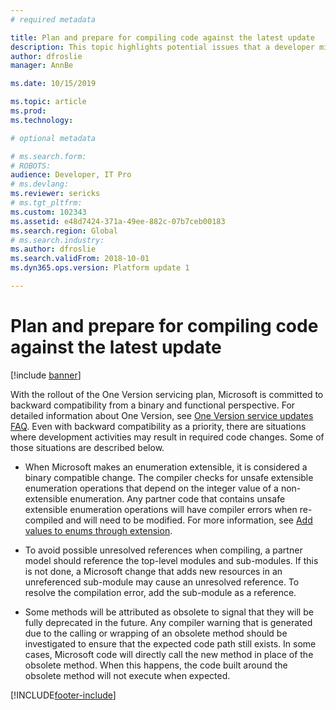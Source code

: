 ```yaml
---
# required metadata

title: Plan and prepare for compiling code against the latest update
description: This topic highlights potential issues that a developer might see when compiling partner code with the latest product updates.
author: dfroslie
manager: AnnBe

ms.date: 10/15/2019

ms.topic: article
ms.prod: 
ms.technology: 

# optional metadata

# ms.search.form: 
# ROBOTS: 
audience: Developer, IT Pro
# ms.devlang: 
ms.reviewer: sericks
# ms.tgt_pltfrm: 
ms.custom: 102343
ms.assetid: e48d7424-371a-49ee-882c-07b7ceb00183
ms.search.region: Global
# ms.search.industry: 
ms.author: dfroslie
ms.search.validFrom: 2018-10-01
ms.dyn365.ops.version: Platform update 1

---
```


# Plan and prepare for compiling code against the latest update

[!include [banner](../includes/banner.md)]

With the rollout of the One Version servicing plan, Microsoft is committed to backward compatibility from a binary and functional perspective. For detailed information about One Version, see [One Version service updates FAQ](../../fin-ops/get-started/one-version.md). Even with backward compatibility as a priority, there are situations where development activities may result in required code changes. Some of those situations are described below. 

- When Microsoft makes an enumeration extensible, it is considered a binary compatible change. The compiler checks for unsafe extensible enumeration operations that depend on the integer value of a non-extensible enumeration. Any partner code that contains unsafe extensible enumeration operations will have compiler errors when re-compiled and will need to be modified. For more information, see [Add values to enums through extension](../extensibility/add-enum-value.md).

- To avoid possible unresolved references when compiling, a partner model should reference the top-level modules and sub-modules. If this is not done, a Microsoft change that adds new resources in an unreferenced sub-module may cause an unresolved reference. To resolve the compilation error, add the sub-module as a reference.

- Some methods will be attributed as obsolete to signal that they will be fully deprecated in the future. Any compiler warning that is generated due to the calling or wrapping of an obsolete method should be investigated to ensure that the expected code path still exists. In some cases, Microsoft code will directly call the new method in place of the obsolete method. When this happens, the code built around the obsolete method will not execute when expected.


[!INCLUDE[footer-include](../../../includes/footer-banner.md)]